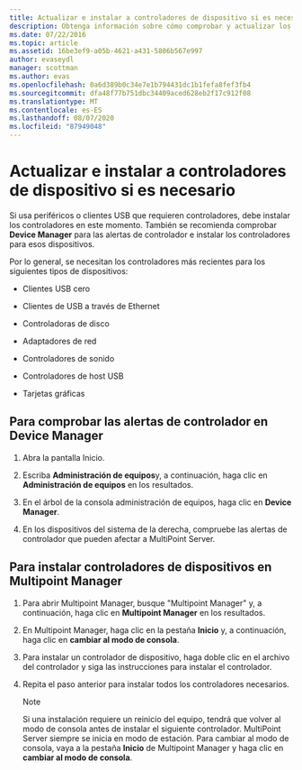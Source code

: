 ```yaml
---
title: Actualizar e instalar a controladores de dispositivo si es necesario
description: Obtenga información sobre cómo comprobar y actualizar los controladores de dispositivos en Multipoint Services
ms.date: 07/22/2016
ms.topic: article
ms.assetid: 16be3ef9-a05b-4621-a431-5806b567e997
author: evaseydl
manager: scottman
ms.author: evas
ms.openlocfilehash: 0a6d389b0c34e7e1b794431dc1b1fefa8fef3fb4
ms.sourcegitcommit: dfa48f77b751dbc34409aced628eb2f17c912f08
ms.translationtype: MT
ms.contentlocale: es-ES
ms.lasthandoff: 08/07/2020
ms.locfileid: "87949048"
---
```

# <a name="update-and-install-device-drivers-if-needed"></a>Actualizar e instalar a controladores de dispositivo si es necesario
Si usa periféricos o clientes USB que requieren controladores, debe instalar los controladores en este momento. También se recomienda comprobar **Device Manager** para las alertas de controlador e instalar los controladores para esos dispositivos.

Por lo general, se necesitan los controladores más recientes para los siguientes tipos de dispositivos:

-   Clientes USB cero

-   Clientes de USB a través de Ethernet

-   Controladoras de disco

-   Adaptadores de red

-   Controladores de sonido

-   Controladores de host USB

-   Tarjetas gráficas


## <a name="to-check-for-driver-alerts-in-device-manager"></a>Para comprobar las alertas de controlador en Device Manager

1.  Abra la pantalla Inicio.

2.  Escriba **Administración de equipos**y, a continuación, haga clic en **Administración de equipos** en los resultados.

3.  En el árbol de la consola administración de equipos, haga clic en **Device Manager**.

4.  En los dispositivos del sistema de la derecha, compruebe las alertas de controlador que pueden afectar a MultiPoint Server.

## <a name="to-install-device-drivers-in-multipoint-manager"></a>Para instalar controladores de dispositivos en Multipoint Manager

1.  Para abrir Multipoint Manager, busque "Multipoint Manager" y, a continuación, haga clic en **Multipoint Manager** en los resultados.

2.  En Multipoint Manager, haga clic en la pestaña **Inicio** y, a continuación, haga clic en **cambiar al modo de consola**.

3.  Para instalar un controlador de dispositivo, haga doble clic en el archivo del controlador y siga las instrucciones para instalar el controlador.

4.  Repita el paso anterior para instalar todos los controladores necesarios.

    > [!NOTE]
    > Si una instalación requiere un reinicio del equipo, tendrá que volver al modo de consola antes de instalar el siguiente controlador. MultiPoint Server siempre se inicia en modo de estación. Para cambiar al modo de consola, vaya a la pestaña **Inicio** de Multipoint Manager y haga clic en **cambiar al modo de consola**.